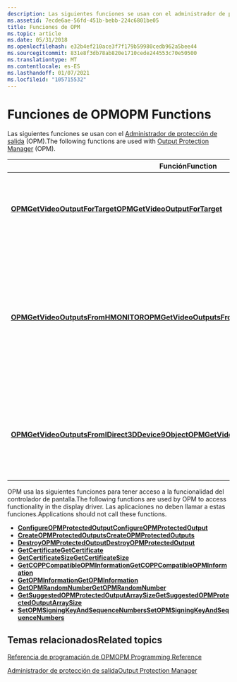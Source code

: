 ```yaml
---
description: Las siguientes funciones se usan con el administrador de protección de salida (OPM).
ms.assetid: 7ecde6ae-56fd-451b-bebb-224c6801be05
title: Funciones de OPM
ms.topic: article
ms.date: 05/31/2018
ms.openlocfilehash: e32b4ef210ace3f7f179b59980cedb962a5bee44
ms.sourcegitcommit: 831e8f3db78ab820e1710cede244553c70e50500
ms.translationtype: MT
ms.contentlocale: es-ES
ms.lasthandoff: 01/07/2021
ms.locfileid: "105715532"
---
```

# <a name="opm-functions"></a><span data-ttu-id="1f0b5-103">Funciones de OPM</span><span class="sxs-lookup"><span data-stu-id="1f0b5-103">OPM Functions</span></span>

<span data-ttu-id="1f0b5-104">Las siguientes funciones se usan con el [Administrador de protección de salida](output-protection-manager.md) (OPM).</span><span class="sxs-lookup"><span data-stu-id="1f0b5-104">The following functions are used with [Output Protection Manager](output-protection-manager.md) (OPM).</span></span>



| <span data-ttu-id="1f0b5-105">Función</span><span class="sxs-lookup"><span data-stu-id="1f0b5-105">Function</span></span>                                                                                             | <span data-ttu-id="1f0b5-106">Descripción</span><span class="sxs-lookup"><span data-stu-id="1f0b5-106">Description</span></span>                                                                                                                           |
|------------------------------------------------------------------------------------------------------|---------------------------------------------------------------------------------------------------------------------------------------|
| [<span data-ttu-id="1f0b5-107">**OPMGetVideoOutputForTarget**</span><span class="sxs-lookup"><span data-stu-id="1f0b5-107">**OPMGetVideoOutputForTarget**</span></span>](/windows/desktop/api/opmapi/nf-opmapi-opmgetvideooutputfortarget)                                     | <span data-ttu-id="1f0b5-108">Devuelve un objeto de salida de vídeo para el destino de VidPN en el adaptador especificado.</span><span class="sxs-lookup"><span data-stu-id="1f0b5-108">Returns a video output object for the VidPN target on the specified adapter.</span></span>                                                          |
| [<span data-ttu-id="1f0b5-109">**OPMGetVideoOutputsFromHMONITOR**</span><span class="sxs-lookup"><span data-stu-id="1f0b5-109">**OPMGetVideoOutputsFromHMONITOR**</span></span>](/windows/desktop/api/opmapi/nf-opmapi-opmgetvideooutputsfromhmonitor)                             | <span data-ttu-id="1f0b5-110">Crea un objeto de administrador de protección de salida (OPM) para cada monitor físico que está asociado a un identificador de **HMONITOR** determinado.</span><span class="sxs-lookup"><span data-stu-id="1f0b5-110">Creates an Output Protection Manager (OPM) object for each physical monitor that is associated with a particular **HMONITOR** handle.</span></span> |
| [<span data-ttu-id="1f0b5-111">**OPMGetVideoOutputsFromIDirect3DDevice9Object**</span><span class="sxs-lookup"><span data-stu-id="1f0b5-111">**OPMGetVideoOutputsFromIDirect3DDevice9Object**</span></span>](/windows/desktop/api/opmapi/nf-opmapi-opmgetvideooutputsfromidirect3ddevice9object) | <span data-ttu-id="1f0b5-112">Crea un objeto OPM para cada monitor físico que está asociado a un dispositivo Direct3D determinado.</span><span class="sxs-lookup"><span data-stu-id="1f0b5-112">Creates an OPM object for each physical monitor that is associated with a particular Direct3D device.</span></span>                                 |



 

<span data-ttu-id="1f0b5-113">OPM usa las siguientes funciones para tener acceso a la funcionalidad del controlador de pantalla.</span><span class="sxs-lookup"><span data-stu-id="1f0b5-113">The following functions are used by OPM to access functionality in the display driver.</span></span> <span data-ttu-id="1f0b5-114">Las aplicaciones no deben llamar a estas funciones.</span><span class="sxs-lookup"><span data-stu-id="1f0b5-114">Applications should not call these functions.</span></span>

-   [<span data-ttu-id="1f0b5-115">**ConfigureOPMProtectedOutput**</span><span class="sxs-lookup"><span data-stu-id="1f0b5-115">**ConfigureOPMProtectedOutput**</span></span>](configureopmprotectedoutput.md)
-   [<span data-ttu-id="1f0b5-116">**CreateOPMProtectedOutputs**</span><span class="sxs-lookup"><span data-stu-id="1f0b5-116">**CreateOPMProtectedOutputs**</span></span>](createopmprotectedoutputs.md)
-   [<span data-ttu-id="1f0b5-117">**DestroyOPMProtectedOutput**</span><span class="sxs-lookup"><span data-stu-id="1f0b5-117">**DestroyOPMProtectedOutput**</span></span>](destroyopmprotectedoutput.md)
-   [<span data-ttu-id="1f0b5-118">**GetCertificate**</span><span class="sxs-lookup"><span data-stu-id="1f0b5-118">**GetCertificate**</span></span>](/windows/desktop/api/d3d9/nf-d3d9-idirect3dauthenticatedchannel9-getcertificate)
-   [<span data-ttu-id="1f0b5-119">**GetCertificateSize**</span><span class="sxs-lookup"><span data-stu-id="1f0b5-119">**GetCertificateSize**</span></span>](/windows/desktop/api/d3d9/nf-d3d9-idirect3dauthenticatedchannel9-getcertificatesize)
-   [<span data-ttu-id="1f0b5-120">**GetCOPPCompatibleOPMInformation**</span><span class="sxs-lookup"><span data-stu-id="1f0b5-120">**GetCOPPCompatibleOPMInformation**</span></span>](getcoppcompatibleopminformation.md)
-   [<span data-ttu-id="1f0b5-121">**GetOPMInformation**</span><span class="sxs-lookup"><span data-stu-id="1f0b5-121">**GetOPMInformation**</span></span>](getopminformation.md)
-   [<span data-ttu-id="1f0b5-122">**GetOPMRandomNumber**</span><span class="sxs-lookup"><span data-stu-id="1f0b5-122">**GetOPMRandomNumber**</span></span>](getopmrandomnumber.md)
-   [<span data-ttu-id="1f0b5-123">**GetSuggestedOPMProtectedOutputArraySize**</span><span class="sxs-lookup"><span data-stu-id="1f0b5-123">**GetSuggestedOPMProtectedOutputArraySize**</span></span>](getsuggestedopmprotectedoutputarraysize.md)
-   [<span data-ttu-id="1f0b5-124">**SetOPMSigningKeyAndSequenceNumbers**</span><span class="sxs-lookup"><span data-stu-id="1f0b5-124">**SetOPMSigningKeyAndSequenceNumbers**</span></span>](setopmsigningkeyandsequencenumbers.md)

## <a name="related-topics"></a><span data-ttu-id="1f0b5-125">Temas relacionados</span><span class="sxs-lookup"><span data-stu-id="1f0b5-125">Related topics</span></span>

<dl> <dt>

[<span data-ttu-id="1f0b5-126">Referencia de programación de OPM</span><span class="sxs-lookup"><span data-stu-id="1f0b5-126">OPM Programming Reference</span></span>](opm-programming-reference.md)
</dt> <dt>

[<span data-ttu-id="1f0b5-127">Administrador de protección de salida</span><span class="sxs-lookup"><span data-stu-id="1f0b5-127">Output Protection Manager</span></span>](output-protection-manager.md)
</dt> </dl>

 

 



